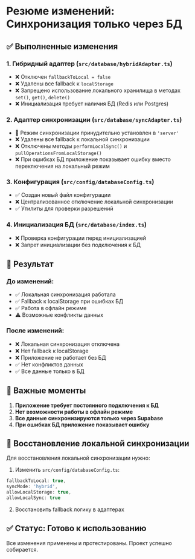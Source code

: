 # Резюме изменений: Синхронизация только через БД

## ✅ Выполненные изменения

### 1. Гибридный адаптер (`src/database/hybridAdapter.ts`)
- ❌ Отключен `fallbackToLocal = false`
- ❌ Удалены все fallback к `localStorage`
- ❌ Запрещено использование локального хранилища в методах `set()`, `get()`, `delete()`
- ❌ Инициализация требует наличия БД (Redis или Postgres)

### 2. Адаптер синхронизации (`src/database/syncAdapter.ts`)
- 🔄 Режим синхронизации принудительно установлен в `'server'`
- ❌ Удалены все fallback к локальной синхронизации
- ❌ Отключены методы `performLocalSync()` и `pullOperationsFromLocalStorage()`
- ❌ При ошибках БД приложение показывает ошибку вместо переключения на локальный режим

### 3. Конфигурация (`src/config/databaseConfig.ts`)
- ✅ Создан новый файл конфигурации
- ❌ Централизованное отключение локальной синхронизации
- ✅ Утилиты для проверки разрешений

### 4. Инициализация БД (`src/database/index.ts`)
- ❌ Проверка конфигурации перед инициализацией
- ❌ Запрет инициализации без подключения к БД

## 🎯 Результат

### До изменений:
- ✅ Локальная синхронизация работала
- ✅ Fallback к localStorage при ошибках БД
- ✅ Работа в офлайн режиме
- ⚠️ Возможные конфликты данных

### После изменений:
- ❌ Локальная синхронизация отключена
- ❌ Нет fallback к localStorage
- ❌ Приложение не работает без БД
- ✅ Нет конфликтов данных
- ✅ Все данные только в БД

## 🚨 Важные моменты

1. **Приложение требует постоянного подключения к БД**
2. **Нет возможности работы в офлайн режиме**
3. **Все данные синхронизируются только через Supabase**
4. **При ошибках БД приложение показывает ошибку**

## 🔧 Восстановление локальной синхронизации

Для восстановления локальной синхронизации нужно:

1. Изменить `src/config/databaseConfig.ts`:
```typescript
fallbackToLocal: true,
syncMode: 'hybrid',
allowLocalStorage: true,
allowLocalSync: true
```

2. Восстановить fallback логику в адаптерах

## ✅ Статус: Готово к использованию

Все изменения применены и протестированы. Проект успешно собирается.

